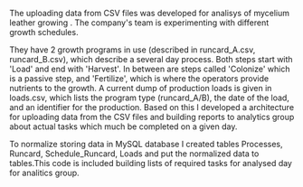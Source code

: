 The uploading data from CSV files was developed for analisys of mycelium leather growing . The company's team is experimenting with different growth schedules.

They have 2 growth programs in use (described in runcard_A.csv, runcard_B.csv), which describe a several day process.
Both steps start with 'Load' and end with 'Harvest'. In between are steps called 'Colonize' which is a passive step,
and 'Fertilize', which is where the operators provide nutrients to the growth. A current dump of production loads
is given in loads.csv, which lists the program type (runcard_A/B), the date of the load, and an identifier for
the production.
Based on this I developed a architecture for uploading data from the CSV files and building reports to analytics group about actual tasks which much be completed on a given day.

To normalize storing data in MySQL database I created tables Processes, Runcard, Schedule_Runcard, Loads and put the normalized data to tables.This code is included building lists of required tasks for analysed day for analitics group. 
